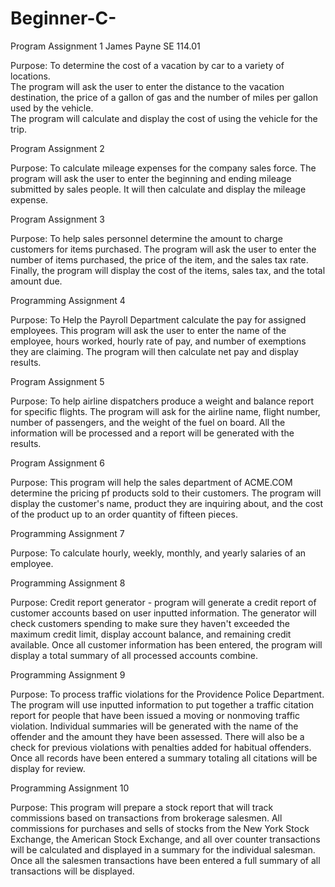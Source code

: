 # Beginner-C-
Program Assignment 1
James Payne
SE 114.01

Purpose: To determine the cost of a vacation by car to a variety of locations.  
The program will ask the user to enter the distance to the vacation destination, 
the price of a gallon of gas and the number of miles per gallon used by the vehicle.  
The program will calculate and display the cost of using the vehicle for the trip.

Program Assignment 2

Purpose:  To calculate mileage expenses for the company sales force. 
The program will ask the user to enter the beginning and ending mileage submitted by 
sales people.  It will then calculate and display the mileage expense.

Program Assignment 3

Purpose: To help sales personnel determine the amount to charge customers for items 
purchased.  The program will ask the user to enter the number of items purchased, the 
price of the item, and the sales tax rate. Finally, the program will display the cost 
of the items, sales tax, and the total amount due.

Programming Assignment 4

Purpose: To Help the Payroll Department calculate the pay for assigned employees. 
This program will ask the user to enter the name of the employee, hours worked, hourly 
rate of pay, and number of exemptions they are claiming. The program will then calculate 
net pay and display results.

Program Assignment 5

Purpose: To help airline dispatchers produce a weight and balance report for specific flights. 
The program will ask for the airline name, flight number, number of passengers, and the weight 
of the fuel on board.  All the information will be processed and a report will be generated 
with the results.

Program Assignment 6

Purpose: This program will help the sales department of ACME.COM determine the pricing pf 
products sold to their customers.  The program will display the customer's name, product they 
are inquiring about, and the cost of the product up to an order quantity of fifteen pieces.

Programming Assignment 7

Purpose: To calculate hourly, weekly, monthly, and yearly salaries of an employee.

Programming Assignment 8

Purpose: Credit report generator - program will generate a credit report of customer accounts 
based on user inputted information. The generator will check customers spending to make sure 
they haven't exceeded the maximum credit limit, display account balance, and remaining credit 
available.  Once all customer information has been entered, the program will display a total 
summary of all processed accounts combine.

Programming Assignment 9

Purpose: To process traffic violations for the Providence Police Department.  The program will 
use inputted information to put together a traffic citation report for people that have been 
issued a moving or nonmoving traffic violation.  Individual summaries will be generated with the 
name of the offender and the amount they have been assessed.  There will also be a check for 
previous violations with penalties added for habitual offenders.  Once all records have been 
entered a summary totaling all citations will be display for review.

Programming Assignment 10

Purpose: This program will prepare a stock report that will track commissions based on transactions 
from brokerage salesmen.  All commissions for purchases and sells of stocks from the New York Stock 
Exchange, the American Stock Exchange, and all over counter transactions will be calculated and 
displayed in a summary for the individual salesman.  Once all the salesmen transactions have been 
entered a full summary of all transactions will be displayed.

